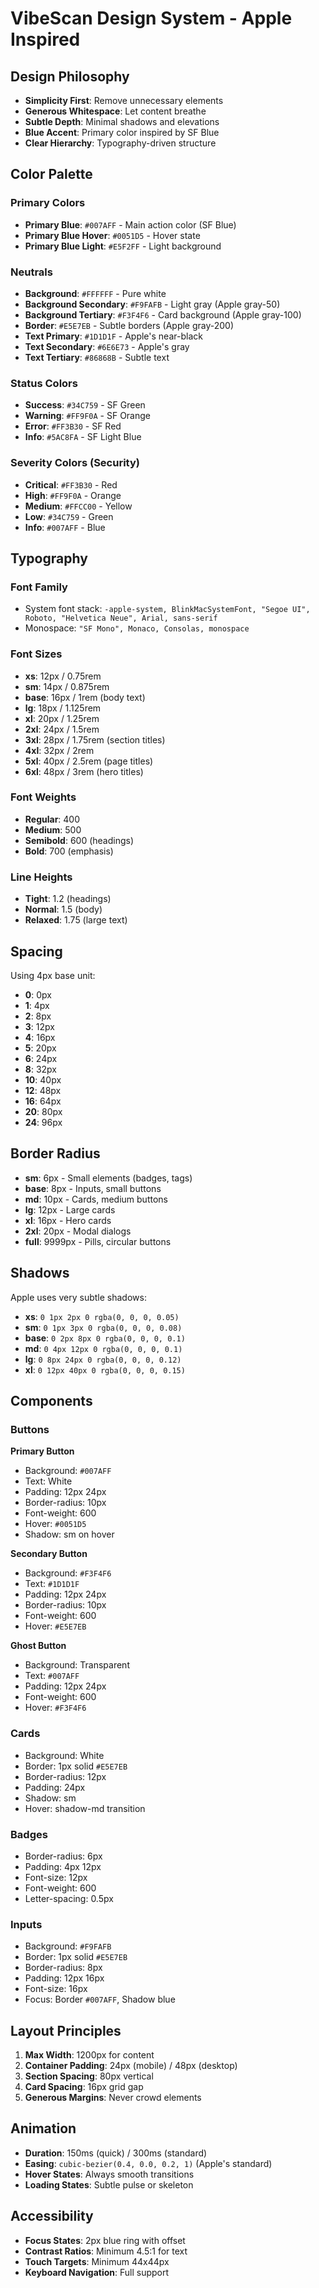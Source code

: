 # VibeScan Design System - Apple Inspired

## Design Philosophy
- **Simplicity First**: Remove unnecessary elements
- **Generous Whitespace**: Let content breathe
- **Subtle Depth**: Minimal shadows and elevations
- **Blue Accent**: Primary color inspired by SF Blue
- **Clear Hierarchy**: Typography-driven structure

## Color Palette

### Primary Colors
- **Primary Blue**: `#007AFF` - Main action color (SF Blue)
- **Primary Blue Hover**: `#0051D5` - Hover state
- **Primary Blue Light**: `#E5F2FF` - Light background



### Neutrals
- **Background**: `#FFFFFF` - Pure white
- **Background Secondary**: `#F9FAFB` - Light gray (Apple gray-50)
- **Background Tertiary**: `#F3F4F6` - Card background (Apple gray-100)
- **Border**: `#E5E7EB` - Subtle borders (Apple gray-200)
- **Text Primary**: `#1D1D1F` - Apple's near-black
- **Text Secondary**: `#6E6E73` - Apple's gray
- **Text Tertiary**: `#86868B` - Subtle text

### Status Colors
- **Success**: `#34C759` - SF Green
- **Warning**: `#FF9F0A` - SF Orange
- **Error**: `#FF3B30` - SF Red
- **Info**: `#5AC8FA` - SF Light Blue

### Severity Colors (Security)
- **Critical**: `#FF3B30` - Red
- **High**: `#FF9F0A` - Orange
- **Medium**: `#FFCC00` - Yellow
- **Low**: `#34C759` - Green
- **Info**: `#007AFF` - Blue

## Typography

### Font Family
- System font stack: `-apple-system, BlinkMacSystemFont, "Segoe UI", Roboto, "Helvetica Neue", Arial, sans-serif`
- Monospace: `"SF Mono", Monaco, Consolas, monospace`

### Font Sizes
- **xs**: 12px / 0.75rem
- **sm**: 14px / 0.875rem
- **base**: 16px / 1rem (body text)
- **lg**: 18px / 1.125rem
- **xl**: 20px / 1.25rem
- **2xl**: 24px / 1.5rem
- **3xl**: 28px / 1.75rem (section titles)
- **4xl**: 32px / 2rem
- **5xl**: 40px / 2.5rem (page titles)
- **6xl**: 48px / 3rem (hero titles)

### Font Weights
- **Regular**: 400
- **Medium**: 500
- **Semibold**: 600 (headings)
- **Bold**: 700 (emphasis)

### Line Heights
- **Tight**: 1.2 (headings)
- **Normal**: 1.5 (body)
- **Relaxed**: 1.75 (large text)

## Spacing

Using 4px base unit:
- **0**: 0px
- **1**: 4px
- **2**: 8px
- **3**: 12px
- **4**: 16px
- **5**: 20px
- **6**: 24px
- **8**: 32px
- **10**: 40px
- **12**: 48px
- **16**: 64px
- **20**: 80px
- **24**: 96px

## Border Radius

- **sm**: 6px - Small elements (badges, tags)
- **base**: 8px - Inputs, small buttons
- **md**: 10px - Cards, medium buttons
- **lg**: 12px - Large cards
- **xl**: 16px - Hero cards
- **2xl**: 20px - Modal dialogs
- **full**: 9999px - Pills, circular buttons

## Shadows

Apple uses very subtle shadows:

- **xs**: `0 1px 2px 0 rgba(0, 0, 0, 0.05)`
- **sm**: `0 1px 3px 0 rgba(0, 0, 0, 0.08)`
- **base**: `0 2px 8px 0 rgba(0, 0, 0, 0.1)`
- **md**: `0 4px 12px 0 rgba(0, 0, 0, 0.1)`
- **lg**: `0 8px 24px 0 rgba(0, 0, 0, 0.12)`
- **xl**: `0 12px 40px 0 rgba(0, 0, 0, 0.15)`

## Components

### Buttons

**Primary Button**
- Background: `#007AFF`
- Text: White
- Padding: 12px 24px
- Border-radius: 10px
- Font-weight: 600
- Hover: `#0051D5`
- Shadow: sm on hover

**Secondary Button**
- Background: `#F3F4F6`
- Text: `#1D1D1F`
- Padding: 12px 24px
- Border-radius: 10px
- Font-weight: 600
- Hover: `#E5E7EB`

**Ghost Button**
- Background: Transparent
- Text: `#007AFF`
- Padding: 12px 24px
- Font-weight: 600
- Hover: `#F3F4F6`

### Cards

- Background: White
- Border: 1px solid `#E5E7EB`
- Border-radius: 12px
- Padding: 24px
- Shadow: sm
- Hover: shadow-md transition

### Badges

- Border-radius: 6px
- Padding: 4px 12px
- Font-size: 12px
- Font-weight: 600
- Letter-spacing: 0.5px

### Inputs

- Background: `#F9FAFB`
- Border: 1px solid `#E5E7EB`
- Border-radius: 8px
- Padding: 12px 16px
- Font-size: 16px
- Focus: Border `#007AFF`, Shadow blue

## Layout Principles

1. **Max Width**: 1200px for content
2. **Container Padding**: 24px (mobile) / 48px (desktop)
3. **Section Spacing**: 80px vertical
4. **Card Spacing**: 16px grid gap
5. **Generous Margins**: Never crowd elements

## Animation

- **Duration**: 150ms (quick) / 300ms (standard)
- **Easing**: `cubic-bezier(0.4, 0.0, 0.2, 1)` (Apple's standard)
- **Hover States**: Always smooth transitions
- **Loading States**: Subtle pulse or skeleton

## Accessibility

- **Focus States**: 2px blue ring with offset
- **Contrast Ratios**: Minimum 4.5:1 for text
- **Touch Targets**: Minimum 44x44px
- **Keyboard Navigation**: Full support
